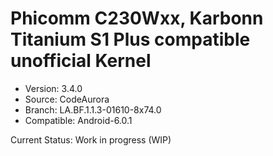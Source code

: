 # Phicomm C230Wxx, Karbonn Titanium S1 Plus compatible unofficial Kernel

- Version: 3.4.0
- Source: CodeAurora
- Branch: LA.BF.1.1.3-01610-8x74.0
- Compatible: Android-6.0.1

Current Status: Work in progress (WIP)